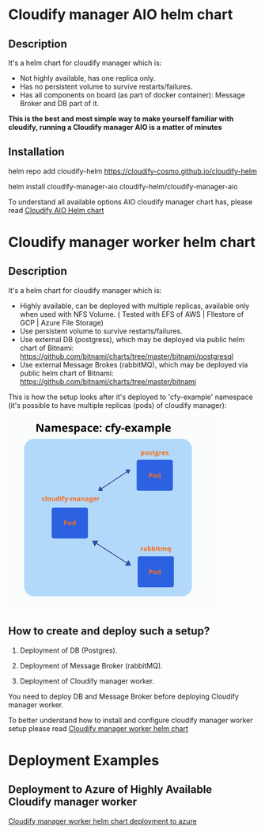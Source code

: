 
# Cloudify manager AIO helm chart

## Description

It's a helm chart for cloudify manager which is:

* Not highly available, has one replica only.
* Has no persistent volume to survive restarts/failures.
* Has all components on board (as part of docker container): Message Broker and DB part of it.

**This is the best and most simple way to make yourself familiar with cloudify, running a Cloudify manager AIO is a matter of minutes**

## Installation

helm repo add cloudify-helm https://cloudify-cosmo.github.io/cloudify-helm

helm install cloudify-manager-aio cloudify-helm/cloudify-manager-aio

To understand all available options AIO cloudify manager chart has, please read [Cloudify AIO Helm chart](cloudify-manager-aio/README.md)


# Cloudify manager worker helm chart

## Description
 
It's a helm chart for cloudify manager which is:

* Highly available, can be deployed with multiple replicas, available only when used with NFS Volume. ( Tested with EFS of AWS | FIlestore of GCP | Azure File Storage)
* Use persistent volume to survive restarts/failures.
* Use external DB (postgress), which may be deployed via public helm chart of Bitnami: https://github.com/bitnami/charts/tree/master/bitnami/postgresql
* Use external Message Brokes (rabbitMQ), which may be deployed via public helm chart of Bitnami: https://github.com/bitnami/charts/tree/master/bitnami

This is how the setup looks after it's deployed to 'cfy-example' namespace (it's possible to have multiple replicas (pods) of cloudify manager):

![cfy-manager](images/cfy-example.png)


## How to create and deploy such a setup?

1. Deployment of DB (Postgres).

2. Deployment of Message Broker (rabbitMQ).

3. Deployment of Cloudify manager worker.

You need to deploy DB and Message Broker before deploying Cloudify manager worker.


To better understand how to install and configure cloudify manager worker setup please read [Cloudify manager worker helm chart](cloudify-manager-worker/README.md)

# Deployment Examples

## Deployment to Azure of Highly Available Cloudify manager worker

[Cloudify manager worker helm chart deployment to azure](examples/azure/README.md)






